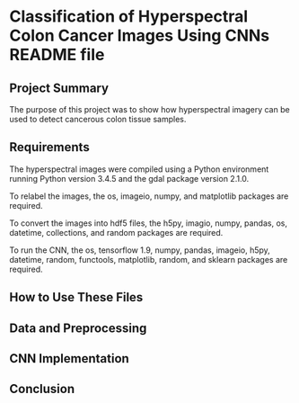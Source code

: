 # Classification of Hyperspectral Colon Cancer Images Using CNNs README file

## Project Summary
The purpose of this project was to show how hyperspectral imagery can be used to detect cancerous colon tissue samples.

## Requirements
The hyperspectral images were compiled using a Python environment running Python version 3.4.5 and the gdal package version 2.1.0.

To relabel the images, the os, imageio, numpy, and matplotlib packages are required.

To convert the images into hdf5 files, the h5py, imagio, numpy, pandas, os, datetime, collections, and random packages are required.

To run the CNN, the os, tensorflow 1.9, numpy, pandas, imageio, h5py, datetime, random, functools, matplotlib, random, and sklearn packages are required.

## How to Use These Files

## Data and Preprocessing

## CNN Implementation

## Conclusion
